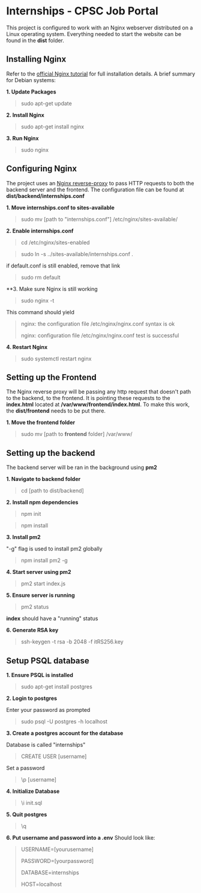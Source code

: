 # Internships - CPSC Job Portal

This project is configured to work with an Nginx webserver distributed on a Linux operating system. Everything needed to start the website can be found in the **dist** folder.

## Installing Nginx

Refer to the [official Nginx tutorial](https://docs.nginx.com/nginx/admin-guide/installing-nginx/installing-nginx-open-source/) for full installation details.
A brief summary for Debian systems:

**1. Update Packages**

> sudo apt-get update

**2. Install Nginx**

> sudo apt-get install nginx

**3. Run Nginx**

> sudo nginx


## Configuring Nginx

The project uses an [Nginx reverse-proxy](https://docs.nginx.com/nginx/admin-guide/web-server/reverse-proxy/) to pass HTTP requests to both the backend server and the frontend.
The configuration file can be found at **dist/backend/internships.conf**

**1. Move internships.conf to sites-available**

> sudo mv [path to "internships.conf"] /etc/nginx/sites-available/

**2. Enable internships.conf**

> cd /etc/nginx/sites-enabled

> sudo ln -s ../sites-available/internships.conf .

if default.conf is still enabled, remove that link

> sudo rm default

**3. Make sure Nginx is still working 

> sudo nginx -t

This command should yield

>nginx: the configuration file /etc/nginx/nginx.conf syntax is ok
>
>nginx: configuration file /etc/nginx/nginx.conf test is successful

**4. Restart Nginx**

> sudo systemctl restart nginx

## Setting up the Frontend

The Nginx reverse proxy will be passing any http request that doesn't path to the backend, to the frontend. It is pointing these requests to the **index.html** located
at **/var/www/frontend/index.html**. To make this work, the **dist/frontend** needs to be put there.

**1. Move the frontend folder**

> sudo mv [path to **frontend** folder] /var/www/

## Setting up the backend

The backend server will be ran in the background using **pm2**

**1. Navigate to backend folder**

> cd [path to dist/backend]

**2. Install npm dependencies**

> npm init

> npm install

**3. Install pm2**

"-g" flag is used to install pm2 globally

> npm install pm2 -g

**4. Start server using pm2**

> pm2 start index.js

**5. Ensure server is running**

> pm2 status

**index** should have a "running" status

**6. Generate RSA key**

> ssh-keygen -t rsa -b 2048 -f itRS256.key


## Setup PSQL database

**1. Ensure PSQL is installed**

> sudo apt-get install postgres

**2. Login to postgres**

Enter your password as prompted

> sudo psql -U postgres -h localhost

**3. Create a postgres account for the database**

Database is called "internships"

> CREATE USER [username]

Set a password

> \p [username]

**4. Initialize Database**

> \i init.sql

**5. Quit postgres**

> \q

**6. Put username and password into a .env**
Should look like:
>USERNAME=[yourusername] 
>
>PASSWORD=[yourpassword]  
>
>DATABASE=internships  
>
>HOST=localhost



